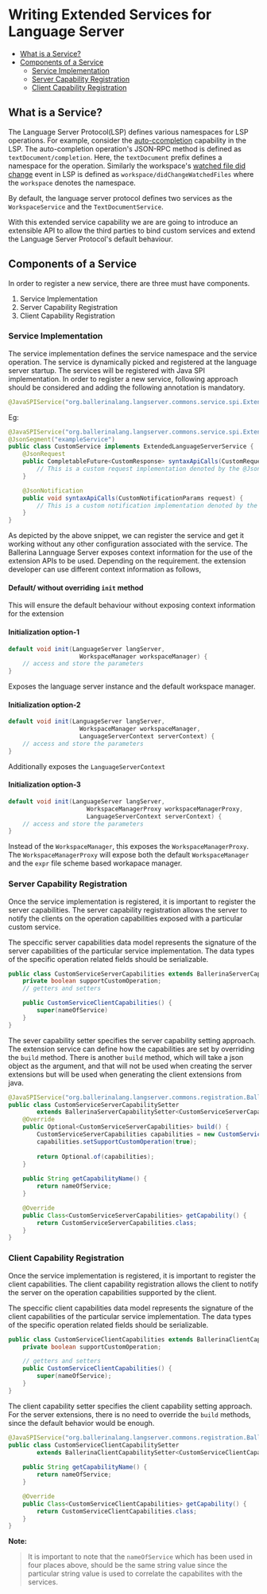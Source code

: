 # Writing Extended Services for Language Server
- <a href="#WhatIsAService">What is a Service?</a>
- <a href="#ComponentsOfAService">Components of a Service</a>
    - <a href="#ServiceImplementation">Service Implementation</a>
    - <a href="#ServerCapability">Server Capability Registration</a>
    - <a href="#ClientCapability">Client Capability Registration</a>

<a name="WhatIsAService"></a>
## What is a Service?
The Language Server Protocol(LSP) defines various namespaces for LSP operations. For example, consider the [auto-ccompletion](https://microsoft.github.io/language-server-protocol/specifications/specification-3-16/#textDocument_completion) capability in the LSP. The auto-completion operation's JSON-RPC method is defined as `textDocument/completion`. Here, the `textDocument` prefix defines a namespace for the operation. Similarly the workspace's [watched file did change](https://microsoft.github.io/language-server-protocol/specifications/specification-3-16/#workspace_didChangeWatchedFiles) event in LSP is defined as `workspace/didChangeWatchedFiles` where the `workspace` denotes the namespace.

By default, the language server protocol defines two services as the `WorkspaceService` and the `TextDocumentService`.

With this extended service capability we are are going to introduce an extensible API to allow the third parties to bind custom services and extend the Language Server Protocol's default behaviour.

<a name="ComponentsOfAService"></a>
## Components of a Service
In order to register a new service, there are three must have components. 
1. Service Implementation
2. Server Capability Registration
3. Client Capability Registration

<a name="ServiceImplementation"></a>
### Service Implementation
The service implementation defines the service namespace and the service operation. The service is dynamically picked and registered at the language server startup. The services will be registered with Java SPI implementation. In order to register a new service, following approach should be considered and adding the following annotation is mandatory.
```Java
@JavaSPIService("org.ballerinalang.langserver.commons.service.spi.ExtendedLanguageServerService")
```

Eg: 
```Java
@JavaSPIService("org.ballerinalang.langserver.commons.service.spi.ExtendedLanguageServerService")
@JsonSegment("exampleService")
public class CustomService implements ExtendedLanguageServerService {
    @JsonRequest
    public CompletableFuture<CustomResponse> syntaxApiCalls(CustomRequestParams request) {
        // This is a custom request implementation denoted by the @JsonRequest annotation
    }

    @JsonNotification
    public void syntaxApiCalls(CustomNotificationParams request) {
        // This is a custom notification implementation denoted by the @JsonNotification annotation
    }
}
```

As depicted by the above snippet, we can register the service and get it working without any other configuration associated with the service. 
The Ballerina Lannguage Server exposes context information for the use of the extension APIs to be used. Depending on the requirement. the extension developer can use different context information as follows,

#### Default/ without overriding `init` method
This will ensure the default behaviour without exposing context information for the extension

#### Initialization option-1
```Java
default void init(LanguageServer langServer,
                    WorkspaceManager workspaceManager) {
    // access and store the parameters
}
```
Exposes the language server instance and the default workspace manager.

#### Initialization option-2
```Java
default void init(LanguageServer langServer,
                    WorkspaceManager workspaceManager,
                    LanguageServerContext serverContext) {
    // access and store the parameters
}
```
Additionally exposes the `LanguageServerContext`

#### Initialization option-3
```Java
default void init(LanguageServer langServer,
                      WorkspaceManagerProxy workspaceManagerProxy,
                      LanguageServerContext serverContext) {
    // access and store the parameters
}
```
Instead of the `WorkspaceManager`, this exposes the `WorkspaceManagerProxy`. The `WorkspaceManagerProxy` will expose both the default `WorkspaceManager` and the `expr` file scheme based workapace manager.

<a name="ServerCapability"></a>
### Server Capability Registration
Once the service implementation is registered, it is important to register the server capabilities. The server capability registration allows the server to notify the clients on the operation capabilities exposed with a particular custom service.

The speccific server capabilities data model represents the signature of the server capabilities of the particular service implementation. The data types of the specific operation related fields should be serializable.

```Java
public class CustomServiceServerCapabilities extends BallerinaServerCapability {
    private boolean supportCustomOperation;
    // getters and setters

    public CustomServiceClientCapabilities() {
        super(nameOfService)
    }
}
```

The sever capability setter specifies the server capability setting approach. The extension service can define how the capabilities are set by overriding the `build` method. There is another `build` method, which will take a json object as the argument, and that will not be used when creating the server extensions but will be used when generating the client extensions from java.

```Java
@JavaSPIService("org.ballerinalang.langserver.commons.registration.BallerinaServerCapabilitySetter")
public class CustomServiceServerCapabilitySetter
        extends BallerinaServerCapabilitySetter<CustomServiceServerCapabilities> {
    @Override
    public Optional<CustomServiceServerCapabilities> build() {
        CustomServiceServerCapabilities capabilities = new CustomServiceServerCapabilities();
        capabilities.setSupportCustomOperation(true);
        
        return Optional.of(capabilities);
    }
    
    public String getCapabilityName() {
        return nameOfService;
    }

    @Override
    public Class<CustomServiceServerCapabilities> getCapability() {
        return CustomServiceServerCapabilities.class;
    }
}
```

<a name="ClientCapability"></a>
### Client Capability Registration
Once the service implementation is registered, it is important to register the client capabilities. The client capability registration allows the client to notify the server on the operation capabilities supported by the client.

The speccific client capabilities data model represents the signature of the client capabilities of the particular service implementation. The data types of the specific operation related fields should be serializable.

```Java
public class CustomServiceClientCapabilities extends BallerinaClientCapability {    
    private boolean supportCustomOperation;

    // getters and setters
    public CustomServiceClientCapabilities() {
        super(nameOfService);
    }
}
```

The client capability setter specifies the client capability setting approach. For the server extensions, there is no need to override the `build` methods, since the default behavior would be enough.

```Java
@JavaSPIService("org.ballerinalang.langserver.commons.registration.BallerinaClientCapabilitySetter")
public class CustomServiceClientCapabilitySetter
        extends BallerinaClientCapabilitySetter<CustomServiceClientCapabilities> {
    
    public String getCapabilityName() {
        return nameOfService;
    }

    @Override
    public Class<CustomServiceClientCapabilities> getCapability() {
        return CustomServiceClientCapabilities.class;
    }
}
```

__Note:__
> It is important to note that the `nameOfService` which has been used in four places above, should be the same string value since the particular string value is used to correlate the capabilites with the services.
